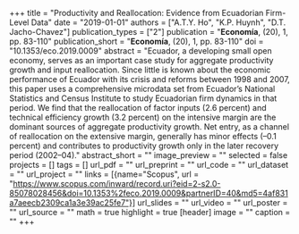 +++
title = "Productivity and Reallocation: Evidence from Ecuadorian Firm-Level Data"
date = "2019-01-01"
authors = ["A.T.Y. Ho", "K.P. Huynh", "D.T. Jacho-Chavez"]
publication_types = ["2"]
publication = "**Economía**, (20), 1, pp. 83-110"
publication_short = "**Economía**, (20), 1, pp. 83-110"
doi = "10.1353/eco.2019.0009"
abstract = "Ecuador, a developing small open economy, serves as an important case study for aggregate productivity growth and input reallocation. Since little is known about the economic performance of Ecuador with its crisis and reforms between 1998 and 2007, this paper uses a comprehensive microdata set from Ecuador’s National Statistics and Census Institute to study Ecuadorian firm dynamics in that period. We find that the reallocation of factor inputs (2.6 percent) and technical efficiency growth (3.2 percent) on the intensive margin are the dominant sources of aggregate productivity growth. Net entry, as a channel of reallocation on the extensive margin, generally has minor effects (–0.1 percent) and contributes to productivity growth only in the later recovery period (2002–04)."
abstract_short = ""
image_preview = ""
selected = false
projects = []
tags = []
url_pdf = ""
url_preprint = ""
url_code = ""
url_dataset = ""
url_project = ""
links = [{name="Scopus", url = "https://www.scopus.com/inward/record.uri?eid=2-s2.0-85078028456&doi=10.1353%2feco.2019.0009&partnerID=40&md5=4af831a7aeecb2309ca1a3e39ac25fe7"}]
url_slides = ""
url_video = ""
url_poster = ""
url_source = ""
math = true
highlight = true
[header]
image = ""
caption = ""
+++
